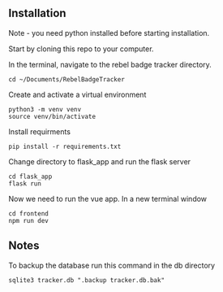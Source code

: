 ## Installation

Note - you need python installed before starting installation.

Start by cloning this repo to your computer.

In the terminal, navigate to the rebel badge tracker directory.

```
cd ~/Documents/RebelBadgeTracker
```

Create and activate a virtual environment

```
python3 -m venv venv
source venv/bin/activate
```

Install requirments

```
pip install -r requirements.txt
```

Change directory to flask_app and run the flask server

```
cd flask_app
flask run
```

Now we need to run the vue app.
In a new terminal window

```
cd frontend
npm run dev
```

## Notes

To backup the database run this command in the db directory

```commandline
sqlite3 tracker.db ".backup tracker.db.bak"
```
